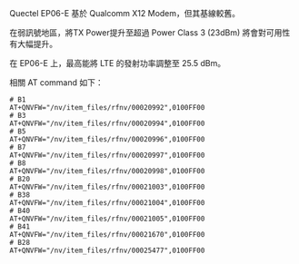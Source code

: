 Quectel EP06-E 基於 Qualcomm X12 Modem，但其基線較舊。

在弱訊號地區，將TX Power提升至超過 Power Class 3 (23dBm) 將會對可用性有大幅提升。

在 EP06-E 上，最高能將 LTE 的發射功率調整至 25.5 dBm。

相關 AT command 如下：
```
# B1
AT+QNVFW="/nv/item_files/rfnv/00020992",0100FF00
# B3
AT+QNVFW="/nv/item_files/rfnv/00020994",0100FF00
# B5
AT+QNVFW="/nv/item_files/rfnv/00020996",0100FF00
# B7
AT+QNVFW="/nv/item_files/rfnv/00020997",0100FF00
# B8
AT+QNVFW="/nv/item_files/rfnv/00020998",0100FF00
# B20
AT+QNVFW="/nv/item_files/rfnv/00021003",0100FF00
# B38
AT+QNVFW="/nv/item_files/rfnv/00021004",0100FF00
# B40
AT+QNVFW="/nv/item_files/rfnv/00021005",0100FF00
# B41
AT+QNVFW="/nv/item_files/rfnv/00021670",0100FF00
# B28
AT+QNVFW="/nv/item_files/rfnv/00025477",0100FF00
```
